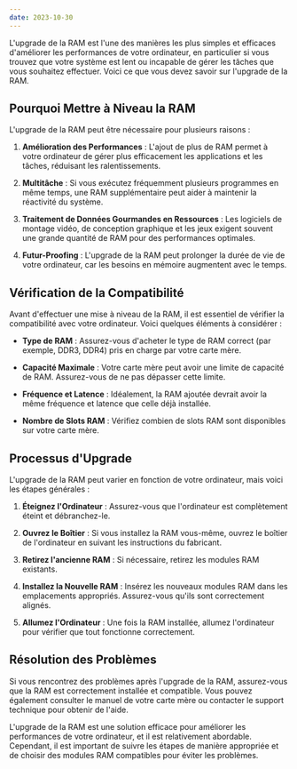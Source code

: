 ```yaml
---
date: 2023-10-30
---
```


L'upgrade de la RAM est l'une des manières les plus simples et efficaces d'améliorer les performances de votre ordinateur, en particulier si vous trouvez que votre système est lent ou incapable de gérer les tâches que vous souhaitez effectuer. Voici ce que vous devez savoir sur l'upgrade de la RAM.

## Pourquoi Mettre à Niveau la RAM

L'upgrade de la RAM peut être nécessaire pour plusieurs raisons :

1. **Amélioration des Performances** : L'ajout de plus de RAM permet à votre ordinateur de gérer plus efficacement les applications et les tâches, réduisant les ralentissements.

2. **Multitâche** : Si vous exécutez fréquemment plusieurs programmes en même temps, une RAM supplémentaire peut aider à maintenir la réactivité du système.

3. **Traitement de Données Gourmandes en Ressources** : Les logiciels de montage vidéo, de conception graphique et les jeux exigent souvent une grande quantité de RAM pour des performances optimales.

4. **Futur-Proofing** : L'upgrade de la RAM peut prolonger la durée de vie de votre ordinateur, car les besoins en mémoire augmentent avec le temps.

## Vérification de la Compatibilité

Avant d'effectuer une mise à niveau de la RAM, il est essentiel de vérifier la compatibilité avec votre ordinateur. Voici quelques éléments à considérer :

- **Type de RAM** : Assurez-vous d'acheter le type de RAM correct (par exemple, DDR3, DDR4) pris en charge par votre carte mère.

- **Capacité Maximale** : Votre carte mère peut avoir une limite de capacité de RAM. Assurez-vous de ne pas dépasser cette limite.

- **Fréquence et Latence** : Idéalement, la RAM ajoutée devrait avoir la même fréquence et latence que celle déjà installée.

- **Nombre de Slots RAM** : Vérifiez combien de slots RAM sont disponibles sur votre carte mère.

## Processus d'Upgrade

L'upgrade de la RAM peut varier en fonction de votre ordinateur, mais voici les étapes générales :

1. **Éteignez l'Ordinateur** : Assurez-vous que l'ordinateur est complètement éteint et débranchez-le.

2. **Ouvrez le Boîtier** : Si vous installez la RAM vous-même, ouvrez le boîtier de l'ordinateur en suivant les instructions du fabricant.

3. **Retirez l'ancienne RAM** : Si nécessaire, retirez les modules RAM existants.

4. **Installez la Nouvelle RAM** : Insérez les nouveaux modules RAM dans les emplacements appropriés. Assurez-vous qu'ils sont correctement alignés.

5. **Allumez l'Ordinateur** : Une fois la RAM installée, allumez l'ordinateur pour vérifier que tout fonctionne correctement.

## Résolution des Problèmes

Si vous rencontrez des problèmes après l'upgrade de la RAM, assurez-vous que la RAM est correctement installée et compatible. Vous pouvez également consulter le manuel de votre carte mère ou contacter le support technique pour obtenir de l'aide.

L'upgrade de la RAM est une solution efficace pour améliorer les performances de votre ordinateur, et il est relativement abordable. Cependant, il est important de suivre les étapes de manière appropriée et de choisir des modules RAM compatibles pour éviter les problèmes.


